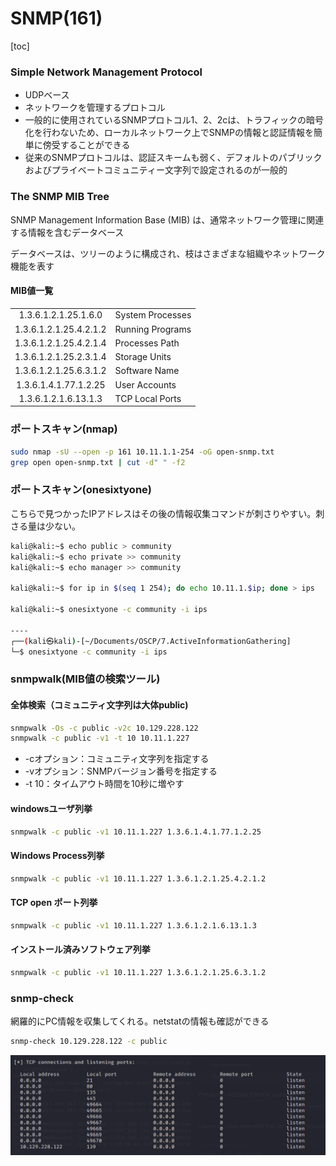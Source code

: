 # SNMP(161)

[toc]

### Simple Network Management Protocol

* UDPベース
* ネットワークを管理するプロトコル
* 一般的に使用されているSNMPプロトコル1、2、2cは、トラフィックの暗号化を行わないため、ローカルネットワーク上でSNMPの情報と認証情報を簡単に傍受することができる
* 従来のSNMPプロトコルは、認証スキームも弱く、デフォルトのパブリックおよびプライベートコミュニティー文字列で設定されるのが一般的



###  The SNMP MIB Tree

SNMP Management Information Base (MIB) は、通常ネットワーク管理に関連する情報を含むデータベース

データベースは、ツリーのように構成され、枝はさまざまな組織やネットワーク機能を表す

#### MIB値一覧

|                        |                  |
| :--------------------: | ---------------- |
|  1.3.6.1.2.1.25.1.6.0  | System Processes |
| 1.3.6.1.2.1.25.4.2.1.2 | Running Programs |
| 1.3.6.1.2.1.25.4.2.1.4 | Processes Path   |
| 1.3.6.1.2.1.25.2.3.1.4 | Storage Units    |
| 1.3.6.1.2.1.25.6.3.1.2 | Software Name    |
| 1.3.6.1.4.1.77.1.2.25  | User Accounts    |
|  1.3.6.1.2.1.6.13.1.3  | TCP Local Ports  |



### ポートスキャン(nmap)

```bash
sudo nmap -sU --open -p 161 10.11.1.1-254 -oG open-snmp.txt
grep open open-snmp.txt | cut -d" " -f2
```



### ポートスキャン(onesixtyone)

こちらで見つかったIPアドレスはその後の情報収集コマンドが刺さりやすい。刺さる量は少ない。

```bash
kali@kali:~$ echo public > community
kali@kali:~$ echo private >> community
kali@kali:~$ echo manager >> community

kali@kali:~$ for ip in $(seq 1 254); do echo 10.11.1.$ip; done > ips

kali@kali:~$ onesixtyone -c community -i ips

----
┌──(kali㉿kali)-[~/Documents/OSCP/7.ActiveInformationGathering]
└─$ onesixtyone -c community -i ips 
```



### snmpwalk(MIB値の検索ツール)

#### 全体検索（コミュニティ文字列は大体public)

```bash
snmpwalk -Os -c public -v2c 10.129.228.122
snmpwalk -c public -v1 -t 10 10.11.1.227
```

* -cオプション：コミュニティ文字列を指定する
* -vオプション：SNMPバージョン番号を指定する
* -t 10：タイムアウト時間を10秒に増やす



#### windowsユーザ列挙

```bash
snmpwalk -c public -v1 10.11.1.227 1.3.6.1.4.1.77.1.2.25
```



#### Windows Process列挙

```bash
snmpwalk -c public -v1 10.11.1.227 1.3.6.1.2.1.25.4.2.1.2
```



#### TCP open ポート列挙

```bash
snmpwalk -c public -v1 10.11.1.227 1.3.6.1.2.1.6.13.1.3
```



#### インストール済みソフトウェア列挙

```bash
snmpwalk -c public -v1 10.11.1.227 1.3.6.1.2.1.25.6.3.1.2
```



### snmp-check

網羅的にPC情報を収集してくれる。netstatの情報も確認ができる

```bash
snmp-check 10.129.228.122 -c public
```

![image-20230501094928071](img/SNMP(161)/image-20230501094928071.png)
